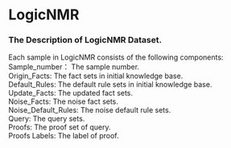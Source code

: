 # LogicNMR

### The Description of LogicNMR Dataset.
Each sample in LogicNMR consists of the following components:
Sample_number： The sample number. <br />
Origin_Facts: The fact sets in initial knowledge base.<br />
Default_Rules: The default rule sets in initial knowledge base.<br />
Update_Facts: The updated fact sets.<br />
Noise_Facts: The noise fact sets.<br />
Noise_Default_Rules: The noise default rule sets.<br />
Query: The query sets.<br />
Proofs: The proof set of query.<br />
Proofs Labels: The label of proof.
